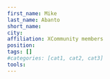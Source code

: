 ```yaml
---
first_name: Mike
last_name: Abanto
short_name: 
city: 
affiliation: XCommunity members 
position: 
tags: []
#categories: [cat1, cat2, cat3]
tools:
---
```

